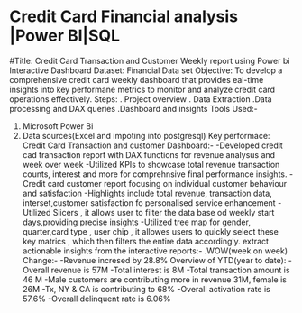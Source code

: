 # Credit Card Financial analysis |Power BI|SQL
#Title: Credit Card Transaction and Customer Weekly report using  Power bi Interactive Dashboard 
Dataset: Financial Data set
Objective: To develop a comprehensive credit card weekly dashboard that provides eal-time insights into key performane metrics to monitor and analyze credit card operations effectively.
Steps:
. Project overview
. Data Extraction
.Data processing and DAX queries
.Dashboard and insights
Tools Used:- 
1. Microsoft Power Bi
2.  Data sources(Excel and impoting into postgresql)
Key performace:
Credit Card  Transaction and customer Dashboard:-
-Developed credit cad transaction report with DAX functions for revenue analysus and week over week
-Utilized KPIs to showcase total revenue transaction counts, interest and more for comprehnsive final performance insights.
-Credit card customer report focusing on individual customer behaviour and satisfaction
-Highlights include total revenue, transaction data, interset,customer satisfaction fo personalised service enhancement
-Utilized Slicers , it allows user to filter the data base od weekly start days,providing precise insights
-Utilized tree map for gender, quarter,card type , user chip , it allowes users to quickly select these key matrics , which then filters the entire data accordingly.
extract actionable insights from the interactive reports:-
.WOW(week on week) Change:-
-Revenue incresed by 28.8%
Overview of YTD(year to date):
-Overall revenue is 57M
-Total interest is 8M
-Total transaction amount is 46 M
-Male customers are contributing more in revenue 31M, female is 26M
-Tx, NY & CA is contributing to 68%
-Overall activation rate is 57.6%
-Overall delinquent rate is 6.06%
